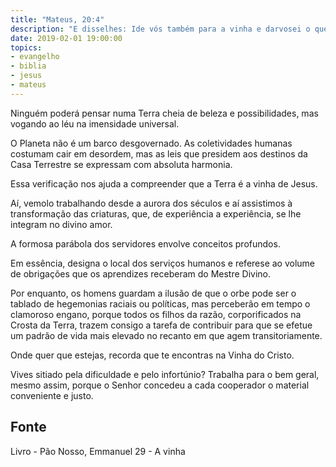```yaml
---
title: "Mateus, 20:4"
description: "E disse­lhes: Ide vós também para a vinha e dar­vos­ei o que for justo. E eles foram."
date: 2019-02-01 19:00:00
topics: 
- evangelho
- biblia
- jesus
- mateus
---
```


Ninguém poderá pensar numa Terra cheia de beleza e possibilidades, mas
vogando ao léu na imensidade universal.

O Planeta não é um barco desgovernado. As coletividades humanas
costumam cair em desordem, mas as leis que presidem aos destinos da Casa
Terrestre se expressam com absoluta harmonia.

Essa verificação nos ajuda a compreender que a Terra é a vinha de Jesus.

Aí, vemo­lo trabalhando desde a aurora dos séculos e aí assistimos à transformação
das criaturas, que, de experiência a experiência, se lhe integram no divino amor.

A formosa parábola dos servidores envolve conceitos profundos.

Em essência, designa o local dos serviços humanos e refere­se ao volume
de obrigações que os aprendizes receberam do Mestre Divino.

Por enquanto, os homens guardam a ilusão de que o orbe pode ser o tablado
de hegemonias raciais ou políticas, mas perceberão em tempo o clamoroso engano,
porque todos os filhos da razão, corporificados na Crosta da Terra, trazem consigo a
tarefa de contribuir para que se efetue um padrão de vida mais elevado no recanto
em que agem transitoriamente.

Onde quer que estejas, recorda que te encontras na Vinha do Cristo.

Vives sitiado pela dificuldade e pelo infortúnio?
Trabalha para o bem geral, mesmo assim, porque o Senhor concedeu a cada
cooperador o material conveniente e justo.



## Fonte
Livro - Pão Nosso, Emmanuel
29 - A vinha
